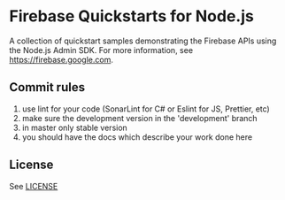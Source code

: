 # Firebase Quickstarts for Node.js

A collection of quickstart samples demonstrating the Firebase APIs using the Node.js Admin SDK. For more information, see https://firebase.google.com.

## Commit rules 

1) use lint for your code (SonarLint for C# or Eslint for JS, Prettier, etc)
2) make sure the development version in the 'development' branch
3) in master only stable version
4) you should have the docs which describe your work done here

## License
See [LICENSE](LICENSE)
